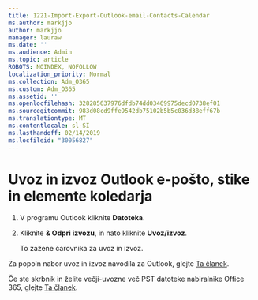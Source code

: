 ```yaml
---
title: 1221-Import-Export-Outlook-email-Contacts-Calendar
ms.author: markjjo
author: markjjo
manager: lauraw
ms.date: ''
ms.audience: Admin
ms.topic: article
ROBOTS: NOINDEX, NOFOLLOW
localization_priority: Normal
ms.collection: Adm_O365
ms.custom: Adm_O365
ms.assetid: ''
ms.openlocfilehash: 328285637976dfdb74dd03469975decd0738ef01
ms.sourcegitcommit: 983d08cd9ffe9542db75102b5b5c036d38eff67b
ms.translationtype: MT
ms.contentlocale: sl-SI
ms.lasthandoff: 02/14/2019
ms.locfileid: "30056827"
---
```

# <a name="import-and-export-outlook-email-contacts-and-calendar-items"></a>Uvoz in izvoz Outlook e-pošto, stike in elemente koledarja

1. V programu Outlook kliknite **Datoteka**.

2. Kliknite **& Odpri izvozu**, in nato kliknite **Uvoz/izvoz**. 

    To zažene čarovnika za uvoz in izvoz.

Za popoln nabor uvoz in izvoz navodila za Outlook, glejte [Ta članek](https://support.office.com/article/import-and-export-outlook-email-contacts-and-calendar-92577192-3881-4502-b79d-c3bbada6c8ef). 

Če ste skrbnik in želite večji-uvozne več PST datoteke nabiralnike Office 365, glejte [Ta članek](https://docs.microsoft.com/office365/securitycompliance/use-network-upload-to-import-pst-files).